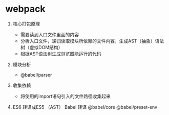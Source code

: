 # webpack 
1. 核心打包原理
    - 需要读到入口文件里面的内容
    - 分析入口文件，递归读取模块所依赖的文件内容，生成AST（抽象）语法树（虚拟DOM结构）
    - 根据AST语法树生成浏览器能运行的代码
2. 模块分析
    - @babel/parser

3. 收集依赖
    - 将使用的import语句引入的文件路径收集起来


4. ES6 转译成ES5  （AST） Babel 转译
    @babel/core
    @babel/preset-env